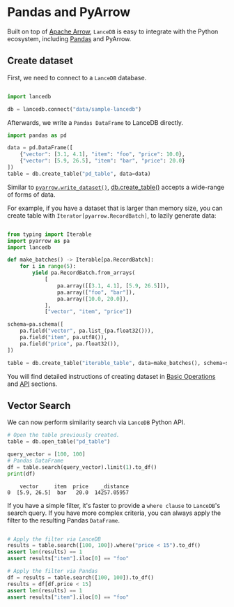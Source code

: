 # Pandas and PyArrow


Built on top of [Apache Arrow](https://arrow.apache.org/),
`LanceDB` is easy to integrate with the Python ecosystem, including [Pandas](https://pandas.pydata.org/)
and PyArrow.

## Create dataset

First, we need to connect to a `LanceDB` database.

```py

import lancedb

db = lancedb.connect("data/sample-lancedb")
```

Afterwards, we write a `Pandas DataFrame` to LanceDB directly.

```py
import pandas as pd

data = pd.DataFrame([
    {"vector": [3.1, 4.1], "item": "foo", "price": 10.0},
    {"vector": [5.9, 26.5], "item": "bar", "price": 20.0}
])
table = db.create_table("pd_table", data=data)
```

Similar to [`pyarrow.write_dataset()`](https://arrow.apache.org/docs/python/generated/pyarrow.dataset.write_dataset.html),
[db.create_table()](../python/#lancedb.db.DBConnection.create_table) accepts a wide-range of forms of data.

For example, if you have a dataset that is larger than memory size, you can create table with `Iterator[pyarrow.RecordBatch]`,
to lazily generate data:

```py

from typing import Iterable
import pyarrow as pa
import lancedb

def make_batches() -> Iterable[pa.RecordBatch]:
    for i in range(5):
        yield pa.RecordBatch.from_arrays(
            [
                pa.array([[3.1, 4.1], [5.9, 26.5]]),
                pa.array(["foo", "bar"]),
                pa.array([10.0, 20.0]),
            ],
            ["vector", "item", "price"])

schema=pa.schema([
    pa.field("vector", pa.list_(pa.float32())),
    pa.field("item", pa.utf8()),
    pa.field("price", pa.float32()),
])

table = db.create_table("iterable_table", data=make_batches(), schema=schema)
```

You will find detailed instructions of creating dataset in
[Basic Operations](../basic.md) and [API](../python/#lancedb.db.DBConnection.create_table)
sections.

## Vector Search

We can now perform similarity search via `LanceDB` Python API.

```py
# Open the table previously created.
table = db.open_table("pd_table")

query_vector = [100, 100]
# Pandas DataFrame
df = table.search(query_vector).limit(1).to_df()
print(df)
```

```
    vector     item  price    _distance
0  [5.9, 26.5]  bar   20.0  14257.05957
```

If you have a simple filter, it's faster to provide a `where clause` to `LanceDB`'s search query.
If you have more complex criteria, you can always apply the filter to the resulting Pandas `DataFrame`.

```python

# Apply the filter via LanceDB
results = table.search([100, 100]).where("price < 15").to_df()
assert len(results) == 1
assert results["item"].iloc[0] == "foo"

# Apply the filter via Pandas
df = results = table.search([100, 100]).to_df()
results = df[df.price < 15]
assert len(results) == 1
assert results["item"].iloc[0] == "foo"
```
